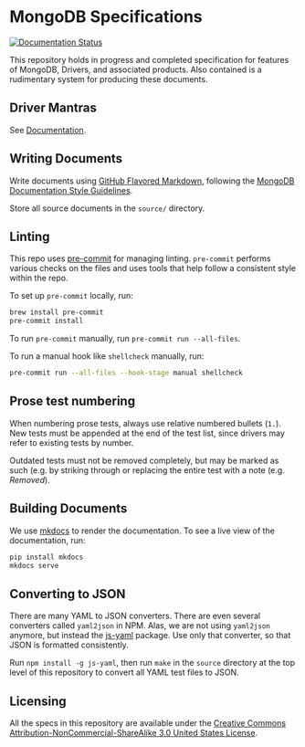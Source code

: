# MongoDB Specifications

[![Documentation Status](https://readthedocs.org/projects/specifications/badge/?version=latest)](http://specifications.readthedocs.io/en/latest/?badge=latest)

This repository holds in progress and completed specification for features of MongoDB, Drivers, and associated products.
Also contained is a rudimentary system for producing these documents.

## Driver Mantras

See [Documentation](./source/driver-mantras.md).

## Writing Documents

Write documents using [GitHub Flavored Markdown](https://github.github.com/gfm/), following the
[MongoDB Documentation Style Guidelines](https://www.mongodb.com/docs/meta/style-guide/).

Store all source documents in the `source/` directory.

## Linting

This repo uses [pre-commit](https://pypi.org/project/pre-commit/) for managing linting. `pre-commit` performs various
checks on the files and uses tools that help follow a consistent style within the repo.

To set up `pre-commit` locally, run:

```bash
brew install pre-commit
pre-commit install
```

To run `pre-commit` manually, run `pre-commit run --all-files`.

To run a manual hook like `shellcheck` manually, run:

```bash
pre-commit run --all-files --hook-stage manual shellcheck
```

## Prose test numbering

When numbering prose tests, always use relative numbered bullets (`1.`). New tests must be appended at the end of the
test list, since drivers may refer to existing tests by number.

Outdated tests must not be removed completely, but may be marked as such (e.g. by striking through or replacing the
entire test with a note (e.g. *Removed*).

## Building Documents

We use [mkdocs](https://www.mkdocs.org/) to render the documentation. To see a live view of the documentation, run:

```bash
pip install mkdocs
mkdocs serve
```

## Converting to JSON

There are many YAML to JSON converters. There are even several converters called `yaml2json` in NPM. Alas, we are not
using `yaml2json` anymore, but instead the [js-yaml](https://www.npmjs.com/package/js-yaml) package. Use only that
converter, so that JSON is formatted consistently.

Run `npm install -g js-yaml`, then run `make` in the `source` directory at the top level of this repository to convert
all YAML test files to JSON.

## Licensing

All the specs in this repository are available under the
[Creative Commons Attribution-NonCommercial-ShareAlike 3.0 United States License](https://creativecommons.org/licenses/by-nc-sa/3.0/us/).

